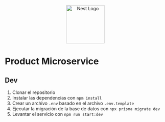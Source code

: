 <p align="center">
  <a href="http://nestjs.com/" target="blank"><img src="https://nestjs.com/img/logo-small.svg" width="120" alt="Nest Logo" /></a>
</p>

# Product Microservice

## Dev

1. Clonar el repositorio
2. Instalar las dependencias con `npm install`
3. Crear un archivo `.env` basado en el archivo `.env.template`
4. Ejecutar la migración de la base de datos con `npx prisma migrate dev`
5. Levantar el servicio con `npm run start:dev`
